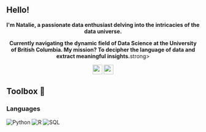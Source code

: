 ## Hello!

<p align="center"><strong>I'm Natalie, a passionate data enthusiast delving into the intricacies of the data universe.</strong></p>

<p align="center"><strong>Currently navigating the dynamic field of Data Science at the University of British Columbia. My mission? To decipher the language of data and extract meaningful insights.</strong>strong></p>

<p align="center">
  <a href="www.linkedin.com/in/nataliecoutinho" target="_blank"><img height="25" src = "https://img.shields.io/badge/-LinkedIn-0e76a8?style=for-the-badge&logo=Linkedin&logoColor=white"></a>
  <a href="https://www.nataliecoutinho.com" target="_blank"><img height="25" src="https://img.shields.io/badge/Portfolio-0077cc?style=for-the-badge&logo=About.me&logoColor=white"></a>
</p>
  

## Toolbox 🧠

### Languages
![Python](https://img.shields.io/badge/Python-3670A0?style=flat-square&logo=Python&logoColor=ffdd54) ![R](https://img.shields.io/badge/R-%23276DC3.svg?style=flat-square&logo=R&logoColor=white) ![SQL](https://img.shields.io/badge/SQL-CC2927?style=for-the-badge&logo=microsoft%20sql%20server&logoColor=white)
